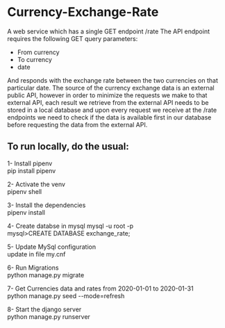 
<h1>Currency-Exchange-Rate</h1>

A web service which has a single GET endpoint /rate
The API endpoint requires the following GET query parameters:
- From currency
- To currency
- date

And responds with the exchange rate between the two currencies on that particular date.
The source of the currency exchange data is an external public API, however in order to
minimize the requests we make to that external API, each result we retrieve from the external
API needs to be stored in a local database and upon every request we receive at the /rate
endpoints we need to check if the data is available first in our database before requesting the
data from the external API.

<h2>To run locally, do the usual:</h2>

1- Install pipenv<br>
    pip install pipenv
    
2- Activate the venv<br>
    pipenv shell
    
3- Install the dependencies<br>
    pipenv install
    
4- Create databse in mysql
    mysql -u root -p<br>
    mysql>CREATE DATABASE exchange_rate;
    
5- Update MySql configuration<br>
    update in file my.cnf
    
6- Run Migrations<br>
    python manage.py migrate
    
7- Get Currencies data and rates from 2020-01-01 to 2020-01-31<br>
    python manage.py seed --mode=refresh
    
8- Start the django server<br>
    python manage.py runserver
    

